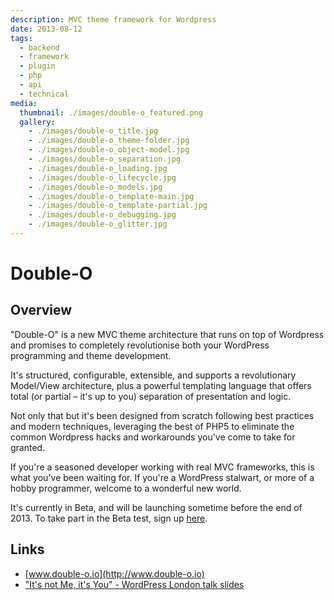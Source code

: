```yaml
---
description: MVC theme framework for Wordpress
date: 2013-08-12
tags:
  - backend
  - framework
  - plugin
  - php
  - api
  - technical
media:
  thumbnail: ./images/double-o_featured.png
  gallery:
    - ./images/double-o_title.jpg
    - ./images/double-o_theme-folder.jpg
    - ./images/double-o_object-model.jpg
    - ./images/double-o_separation.jpg
    - ./images/double-o_loading.jpg
    - ./images/double-o_lifecycle.jpg
    - ./images/double-o_models.jpg
    - ./images/double-o_template-main.jpg
    - ./images/double-o_template-partial.jpg
    - ./images/double-o_debugging.jpg
    - ./images/double-o_glitter.jpg
---
```


# Double-O

## Overview

"Double-O" is a new MVC theme architecture that runs on top of Wordpress and promises to completely revolutionise both your WordPress programming and theme development.

It's structured, configurable, extensible, and supports a revolutionary Model/View architecture, plus a powerful templating language that offers total (or partial – it's up to you) separation of presentation and logic.

Not only that but it's been designed from scratch following best practices and modern techniques, leveraging the best of PHP5 to eliminate the common Wordpress hacks and workarounds you've come to take for granted.

If you're a seasoned developer working with real MVC frameworks, this is what you've been waiting for. If you're a WordPress stalwart, or more of a hobby programmer, welcome to a wonderful new world.

It's currently in Beta, and will be launching sometime before the end of 2013. To take part in the Beta test, sign up [here](http://davestewart.polldaddy.com/s/double-o-beta-sign-up).

## Links

- [www.double-o.io](http://www.double-o.io)
- ["It's not Me, it's You" - WordPress London talk slides](https://skydrive.live.com/view.aspx?resid=65A55583927C4A01!159&app=PowerPoint&authkey=!AOAMS33qqpBJHc4)
